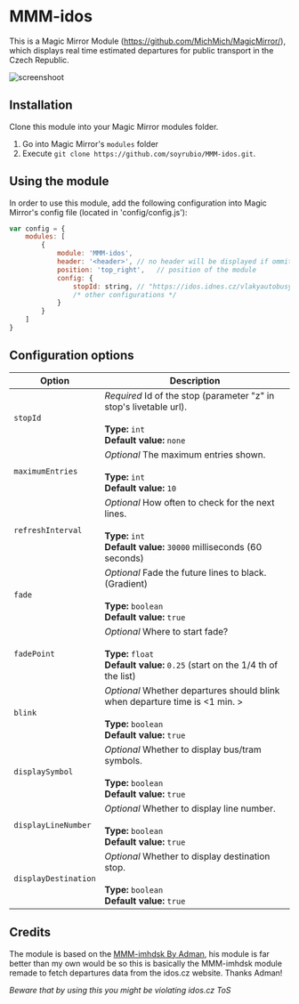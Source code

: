 # MMM-idos

This is a Magic Mirror Module (https://github.com/MichMich/MagicMirror/), which displays
real time estimated departures for public transport in the Czech Republic.


![screenshoot](img/screenshoot.png)

## Installation

Clone this module into your Magic Mirror modules folder.
1. Go into Magic Mirror's `modules` folder 
2. Execute `git clone https://github.com/soyrubio/MMM-idos.git`.

## Using the module

In order to use this module, add the following configuration into Magic Mirror's config file (located in 'config/config.js'):

```js
var config = {
    modules: [
        {
            module: 'MMM-idos',
            header: '<header>', // no header will be displayed if ommited 
            position: 'top_right',   // position of the module
            config: {
                stopId: string, // "https://idos.idnes.cz/vlakyautobusymhdvse/odjezdy/vysledky/?f=the_stop
                /* other configurations */
            }
        }
    ]
}
```

## Configuration options

| Option               | Description
|--------------------- |------------
| `stopId`             | *Required* Id of the stop (parameter "z" in stop's livetable url).<br><br> **Type:** `int` <br> **Default value:** `none`
| `maximumEntries`     | *Optional* The maximum entries shown. <br><br> **Type:** `int` <br> **Default value:** `10`
| `refreshInterval`    | *Optional* How often to check for the next lines. <br><br> **Type:** `int`<br> **Default value:** `30000` milliseconds (60 seconds)
| `fade`               | *Optional* Fade the future lines to black. (Gradient) <br><br> **Type:** `boolean`<br> **Default value:** `true`
| `fadePoint`          | *Optional* Where to start fade? <br><br> **Type:** `float`<br> **Default value:** `0.25` (start on the 1/4 th of the list)
| `blink`      | *Optional* Whether departures should blink when departure time is <1 min. > <br><br> **Type:** `boolean`<br> **Default value:** `true`
| `displaySymbol`      | *Optional* Whether to display bus/tram symbols. <br><br> **Type:** `boolean`<br> **Default value:** `true`
| `displayLineNumber`  | *Optional* Whether to display line number. <br><br> **Type:** `boolean`<br> **Default value:** `true`
| `displayDestination` | *Optional* Whether to display destination stop. <br><br> **Type:** `boolean`<br> **Default value:** `true`

## Credits
The module is based on the [MMM-imhdsk By Adman](https://github.com/Adman/MMM-imhdsk), his module is far better than my own would be so this is basically the MMM-imhdsk module remade to fetch departures data from the idos.cz website. Thanks Adman!

*Beware that by using this you might be violating idos.cz ToS*
